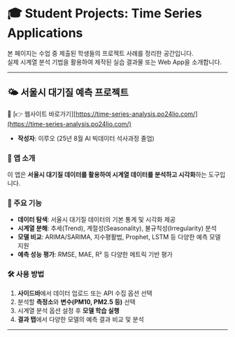 # 🎓 Student Projects: Time Series Applications

본 페이지는 수업 중 제출된 학생들의 프로젝트 사례를 정리한 공간입니다.  
실제 시계열 분석 기법을 활용하여 제작된 실습 결과물 또는 Web App을 소개합니다.

---

## 🌤️ 서울시 대기질 예측 프로젝트

🔗 [👉 웹사이트 바로가기][https://time-series-analysis.po24lio.com/](https://time-series-analysis.po24lio.com/)  

- **작성자**: 이루오  (25년 8월 AI 빅데이터 석사과정 졸업)

### 📌 앱 소개  
이 앱은 **서울시 대기질 데이터를 활용하여 시계열 데이터를 분석하고 시각화**하는 도구입니다.

### 🌟 주요 기능  
- **데이터 탐색**: 서울시 대기질 데이터의 기본 통계 및 시각화 제공  
- **시계열 분해**: 추세(Trend), 계절성(Seasonality), 불규칙성(Irregularity) 분석  
- **모델 비교**: ARIMA/SARIMA, 지수평활법, Prophet, LSTM 등 다양한 예측 모델 지원  
- **예측 성능 평가**: RMSE, MAE, R² 등 다양한 메트릭 기반 평가  

### 🛠️ 사용 방법  
1. **사이드바**에서 데이터 업로드 또는 API 수집 옵션 선택  
2. 분석할 **측정소**와 **변수(PM10, PM2.5 등)** 선택  
3. 시계열 분석 옵션 설정 후 **모델 학습 실행**  
4. **결과 탭**에서 다양한 모델의 예측 결과 비교 및 분석  

---
